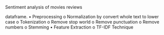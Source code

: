 Sentiment analysis of movies reviews 

dataframe.
• Preprocessing
o Normalization by convert whole text to 
lower case
o Tokenization
o Remove stop world
o Remove punctuation
o Remove numbers
o Stemming
• Feature Extraction
o TF-IDF Technique
